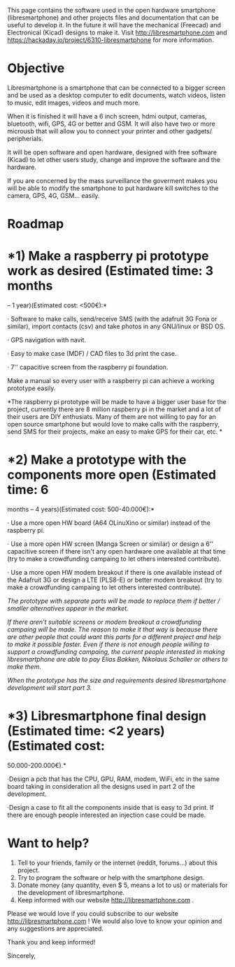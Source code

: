 This page contains the software used in the open hardware smartphone (libresmartphone) and other projects files and documentation that can be useful to develop it. In the future it will have the mechanical (Freecad) and Electronical (Kicad) designs to make it. Visit http://libresmartphone.com and https://hackaday.io/project/6310-libresmartphone for more information.

# Objective

Libresmartphone is a smartphone that can be connected to a bigger screen
and be used as a desktop computer to edit documents, watch videos, listen
to music, edit images, videos and much more.

When it is finished it will have a 6 inch screen, hdmi output, cameras,
bluetooth, wifi, GPS, 4G or better and GSM. It will also have two or more
microusb that will allow you to connect your printer and other gadgets/
peripherials.

It will be open software and open hardware, designed with free software
(Kicad) to let other users study, change and improve the software and the
hardware.

If you are concerned by the mass surveillance the goverment makes you will
be able to modify the smartphone to put hardware kill switches to the
camera, GPS, 4G, GSM... easily.

# Roadmap 

# *1) Make a raspberry pi prototype work as desired (Estimated time: 3 months
– 1 year)(Estimated cost: <500€):*

· Software to make calls, send/receive SMS (with the adafruit 3G Fona or
similar), import contacts (csv) and take photos in any GNU/linux or BSD OS.

· GPS navigation with navit.

· Easy to make case (MDF) / CAD files to 3d print the case.

· 7'' capacitive screen from the raspberry pi foundation.

Make a manual so every user with a raspberry pi can achieve a working
prototype easily.

*The raspberry pi prototype will be made to have a bigger user base for the
project, currently there are 8 million raspberry pi in the market and a lot
of their users are DIY enthusiats. Many of them are not willing to pay for
an open source smartphone but would love to make calls with the raspberry,
send SMS for their projects, make an easy to make GPS for their car, etc. *

# *2) Make a prototype with the components more open (Estimated time: 6
months – 4 years)(Estimated cost: 500-40.000€):*

· Use a more open HW board (A64 OLinuXino or similar) instead of the
raspberry pi.

· Use a more open HW screen (Manga Screen or similar) or design a 6''
capacitive screen if there isn't any open hardware one available at that
time (try to make a crowdfunding campaing to let others interested
contribute).

· Use a more open HW modem breakout if there is one available instead of
the Adafruit 3G or design a LTE (PLS8-E) or better modem breakout (try to
make a crowdfunding campaing to let others interested contribute).

*The prototype with separate parts will be made to replace them if better /
smaller alternatives appear in the market.*

*If there aren't suitable screens or modem breakout a crowdfunding campaing
will be made. The reason to make it that way is because there are other
people that could want this parts for a different project and help to make
it possible faster. Even if there is not enough people willing to support a
crowdfunding campaing, the current people interested in making
libresmartphone are able to pay Elias Bakken, Nikolaus Schaller or others
to make them.*

*When the prototype has the size and requirements desired libresmartphone
development will start part 3.*

# *3) Libresmartphone final design (Estimated time: <2 years)(Estimated cost:
50.000-200.000€).*

·Design a pcb that has the CPU, GPU, RAM, modem, WiFi, etc in the same
board taking
in consideration all the designs used in part 2 of the development.

·Design a case to fit all the components inside that is easy to 3d print. If
there are enough people interested an injection case could be made.

# Want to help?

1) Tell to your friends, family or the internet (reddit, forums...) about
this project.
2) Try to program the software or help with the smartphone design.
3) Donate money (any quantity, even $ 5, means a lot to us) or materials
for the development of libresmartphone.
4) Keep informed with our website http://libresmartphone.com .


Please we would love if you could subscribe to our website
http://libresmartphone.com ! We would also love to know your opinion and
any suggestions are appreciated.

Thank you and keep informed!

Sincerely,
